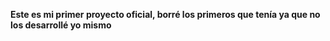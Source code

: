 **Este es mi primer proyecto oficial, borré los primeros que tenía ya que no los desarrollé yo mismo**
